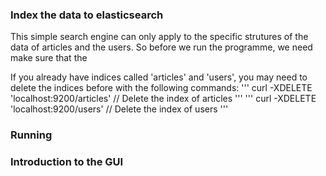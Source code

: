 ### Index the data to elasticsearch

This simple search engine can only apply to the specific strutures of the data of articles and the users.
So before we run the programme, we need make sure that the 

If you already have indices called 'articles' and 'users', you may need to delete the indices before with the following commands:
'''
curl -XDELETE 'localhost:9200/articles'  // Delete the index of articles
'''
'''
curl -XDELETE 'localhost:9200/users'  // Delete the index of users
'''

### Running

### Introduction to the GUI





